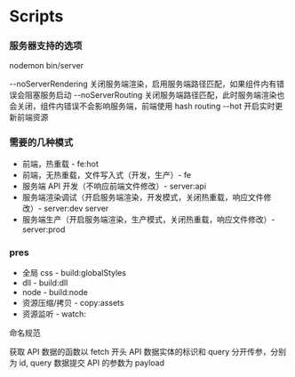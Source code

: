 # Scripts

### 服务器支持的选项
nodemon bin/server

--noServerRendering 关闭服务端渲染，启用服务端路径匹配，如果组件内有错误会阻塞服务启动
--noServerRouting 关闭服务端路径匹配，此时服务端渲染也会关闭，组件内错误不会影响服务端，前端使用 hash routing
--hot 开启实时更新前端资源

### 需要的几种模式
- 前端，热重载 - fe:hot
- 前端，无热重载，文件写入式（开发，生产）- fe
- 服务端 API 开发（不响应前端文件修改）- server:api
- 服务端渲染调试（开启服务端渲染，开发模式，关闭热重载，响应文件修改）- server:dev server
- 服务端生产（开启服务端渲染，生产模式，关闭热重载，响应文件修改）- server:prod

### pres
- 全局 css - build:globalStyles
- dll - build:dll
- node - build:node
- 资源压缩/拷贝 - copy:assets
- 资源监听 - watch:<name>


命名规范

获取 API 数据的函数以 fetch 开头
API 数据实体的标识和 query 分开传参，分别为 id, query
数据提交 API 的参数为 payload
